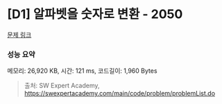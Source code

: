 # [D1] 알파벳을 숫자로 변환 - 2050 

[문제 링크](https://swexpertacademy.com/main/code/problem/problemDetail.do?contestProbId=AV5QLGxKAzQDFAUq) 

### 성능 요약

메모리: 26,920 KB, 시간: 121 ms, 코드길이: 1,960 Bytes



> 출처: SW Expert Academy, https://swexpertacademy.com/main/code/problem/problemList.do